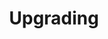 ---
title: Upgrading
show_read_time: false
show_toc: false
canonical_url: 'https://docs.projectcalico.org/v3.9/maintenance/upgrading/index'
---